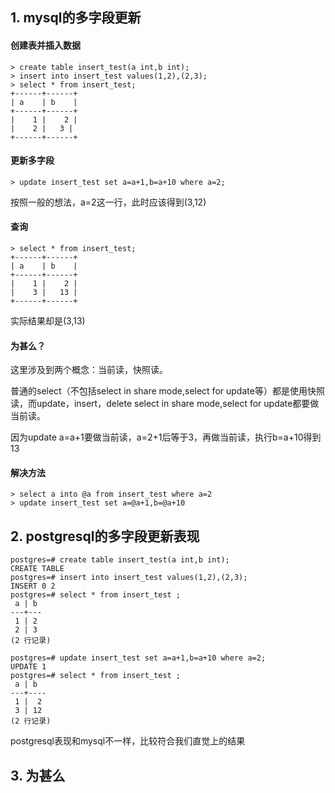 ## 1. mysql的多字段更新

#### 创建表并插入数据

```
> create table insert_test(a int,b int);
> insert into insert_test values(1,2),(2,3);
> select * from insert_test;
+------+------+
| a    | b    |
+------+------+
|    1 |    2 |
|    2 |   3 |
+------+------+
```

#### 更新多字段

```
> update insert_test set a=a+1,b=a+10 where a=2;
```

按照一般的想法，a=2这一行，此时应该得到(3,12)

#### 查询

```
> select * from insert_test;
+------+------+
| a    | b    |
+------+------+
|    1 |    2 |
|    3 |   13 |
+------+------+
```

实际结果却是(3,13)

#### 为甚么？

这里涉及到两个概念：当前读，快照读。

普通的select（不包括select in share mode,select for update等）都是使用快照读，而update，insert，delete select in share mode,select for update都要做当前读。

因为update a=a+1要做当前读，a=2+1后等于3，再做当前读，执行b=a+10得到13

#### 解决方法

```
> select a into @a from insert_test where a=2
> update insert_test set a=@a+1,b=@a+10
```

## 2. postgresql的多字段更新表现

``` 
postgres=# create table insert_test(a int,b int);
CREATE TABLE
postgres=# insert into insert_test values(1,2),(2,3);
INSERT 0 2
postgres=# select * from insert_test ;
 a | b 
---+---
 1 | 2
 2 | 3
(2 行记录)

postgres=# update insert_test set a=a+1,b=a+10 where a=2;
UPDATE 1
postgres=# select * from insert_test ;
 a | b  
---+----
 1 |  2
 3 | 12
(2 行记录)
```

postgresql表现和mysql不一样，比较符合我们直觉上的结果

## 3. 为甚么


